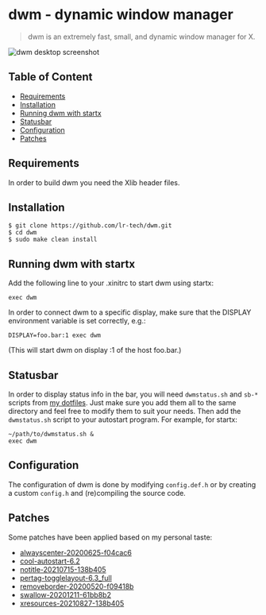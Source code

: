# dwm - dynamic window manager
>dwm is an extremely fast, small, and dynamic window manager for X.

![dwm desktop screenshot](screenshot.png)

## Table of Content

* [Requirements](#requirements)
* [Installation](#installation)
* [Running dwm with startx](#running-dwm-with-startx)
* [Statusbar](#statusbar)
* [Configuration](#configuration)
* [Patches](#patches)

## Requirements

In order to build dwm you need the Xlib header files.

## Installation

```
$ git clone https://github.com/lr-tech/dwm.git
$ cd dwm
$ sudo make clean install
```

## Running dwm with startx

Add the following line to your .xinitrc to start dwm using startx:

```
exec dwm
```

In order to connect dwm to a specific display, make sure that
the DISPLAY environment variable is set correctly, e.g.:

    DISPLAY=foo.bar:1 exec dwm

(This will start dwm on display :1 of the host foo.bar.)

## Statusbar

In order to display status info in the bar, you will need `dwmstatus.sh` and
`sb-*` scripts from [my dotfiles](https://github.com/lr-tech/dotfiles/tree/master/.local/bin).
Just make sure you add them all to the same directory and feel free to modify
them to suit your needs. Then add the `dwmstatus.sh` script to your autostart
program. For example, for startx:

```
~/path/to/dwmstatus.sh &
exec dwm
```

## Configuration

The configuration of dwm is done by modifying `config.def.h` or by creating a
custom `config.h` and (re)compiling the source code.

## Patches

Some patches have been applied based on my personal taste:

- [alwayscenter-20200625-f04cac6](https://dwm.suckless.org/patches/alwayscenter/)
- [cool-autostart-6.2](https://dwm.suckless.org/patches/cool_autostart/)
- [notitle-20210715-138b405](https://dwm.suckless.org/patches/notitle/)
- [pertag-togglelayout-6.3_full](https://github.com/bakkeby/patches/blob/master/dwm/dwm-pertag-togglelayout-6.3_full.diff)
- [removeborder-20200520-f09418b](https://dwm.suckless.org/patches/removeborder/)
- [swallow-20201211-61bb8b2](https://dwm.suckless.org/patches/swallow/)
- [xresources-20210827-138b405](https://dwm.suckless.org/patches/xresources/)
